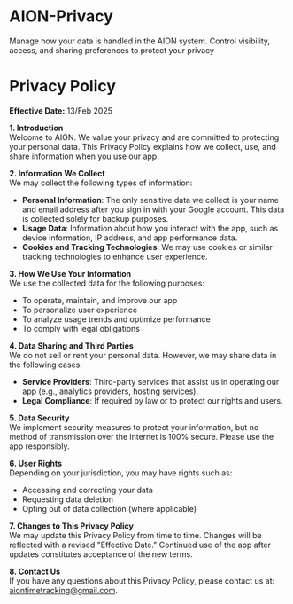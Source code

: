 # AION-Privacy
Manage how your data is handled in the AION system. Control visibility, access, and sharing preferences to protect your privacy

# Privacy Policy

**Effective Date:** 13/Feb 2025

**1. Introduction**  
Welcome to AION. We value your privacy and are committed to protecting your personal data. This Privacy Policy explains how we collect, use, and share information when you use our app.

**2. Information We Collect**  
We may collect the following types of information:
- **Personal Information**: The only sensitive data we collect is your name and email address after you sign in with your Google account. This data is collected solely for backup purposes.
- **Usage Data**: Information about how you interact with the app, such as device information, IP address, and app performance data.
- **Cookies and Tracking Technologies**: We may use cookies or similar tracking technologies to enhance user experience.

**3. How We Use Your Information**  
We use the collected data for the following purposes:
- To operate, maintain, and improve our app
- To personalize user experience
- To analyze usage trends and optimize performance
- To comply with legal obligations

**4. Data Sharing and Third Parties**  
We do not sell or rent your personal data. However, we may share data in the following cases:
- **Service Providers**: Third-party services that assist us in operating our app (e.g., analytics providers, hosting services).
- **Legal Compliance**: If required by law or to protect our rights and users.

**5. Data Security**  
We implement security measures to protect your information, but no method of transmission over the internet is 100% secure. Please use the app responsibly.

**6. User Rights**  
Depending on your jurisdiction, you may have rights such as:
- Accessing and correcting your data
- Requesting data deletion
- Opting out of data collection (where applicable)

**7. Changes to This Privacy Policy**  
We may update this Privacy Policy from time to time. Changes will be reflected with a revised "Effective Date." Continued use of the app after updates constitutes acceptance of the new terms.

**8. Contact Us**  
If you have any questions about this Privacy Policy, please contact us at: aiontimetracking@gmail.com.
